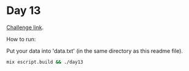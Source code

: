# Day 13

[Challenge link](https://adventofcode.com/2022/day/13).

How to run:

Put your data into 'data.txt' (in the same directory as this readme file).

```sh
mix escript.build && ./day13
```